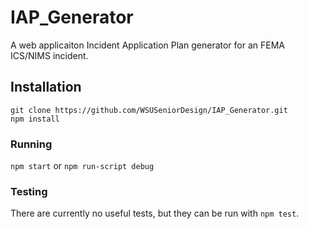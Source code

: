 # IAP_Generator
A web applicaiton Incident Application Plan generator for an FEMA ICS/NIMS incident.

## Installation
```
git clone https://github.com/WSUSeniorDesign/IAP_Generator.git
npm install
```

### Running
`npm start` or `npm run-script debug`

### Testing
There are currently no useful tests, but they can be run with `npm test`.
